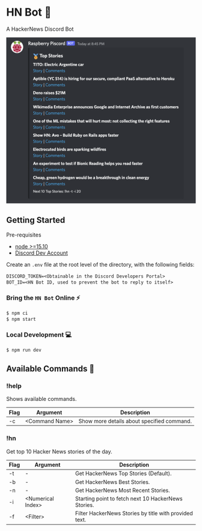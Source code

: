 # HN Bot 🤖

A HackerNews Discord Bot

![Top Stories](/assets/top-stories.png)

## Getting Started

Pre-requisites

- [node >=15.10](https://nodejs.org/en/)
- [Discord Dev Account](https://discord.com/developers/docs/intro)

Create an `.env` file at the root level of the directory, with the following fields:

```
DISCORD_TOKEN=<Obtainable in the Discord Developers Portal>
BOT_ID=<HN Bot ID, used to prevent the bot to reply to itself>
```

### Bring the `HN Bot` Online ⚡️

```
$ npm ci
$ npm start
```

### Local Development 💻

```
$ npm run dev
```

## Available Commands 🚀

### !help

Shows available commands.

| Flag | Argument        | Description                                |
| ---- | --------------- | ------------------------------------------ |
| -c   | \<Command Name> | Show more details about specified command. |

### !hn

Get top 10 Hacker News stories of the day.

| Flag | Argument           | Description                                            |
| ---- | ------------------ | ------------------------------------------------------ |
| -t   | -                  | Get HackerNews Top Stories (Default).                  |
| -b   | -                  | Get HackerNews Best Stories.                           |
| -n   | -                  | Get HackerNews Most Recent Stories.                    |
| -i   | \<Numerical Index> | Starting point to fetch next 10 HackerNews Stories.    |
| -f   | \<Filter>          | Filter HackerNews Stories by title with provided text. |
